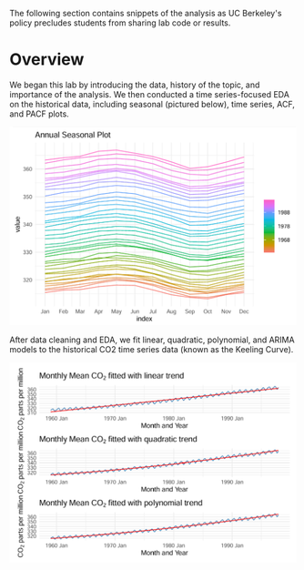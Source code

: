 The following section contains snippets of the analysis as UC Berkeley's policy precludes students from sharing lab code or results.

# Overview

We began this lab by introducing the data, history of the topic, and importance of the analysis. We then conducted a time series-focused EDA on the historical data, including seasonal (pictured below), time series, ACF, and PACF plots.

![CO2 Seasonal Plot](https://github.com/haschuele/CO2/blob/main/CO2%20Seasonal%20Plot.png)

After data cleaning and EDA, we fit linear, quadratic, polynomial, and ARIMA models to the historical CO2 time series data (known as the Keeling Curve). 

![Fitting Models](https://github.com/haschuele/CO2/blob/main/Keeling%20Curve%20Model%20Fitting.png)

